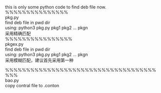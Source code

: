 this is only some python code to find deb file now.
%%%%%%%%%%%%%%%  
pkg.py  
find deb file in pwd dir  
using: python3 pkg.py pkg1 pkg2 ... pkgn  
采用精确匹配  
%%%%%%%%%%%%%%%%  
pkgex.py  
find deb file in pwd dir  
using: python3 pkg.py pkg1 pkg2 ... pkgn  
采用模糊匹配，建议首先采用第一种  

%%%%%%%%%%%%%%%%%%%%%%%%%%%%%%%%%%%%%%%  
bao.py  
copy contral file to .conton  


